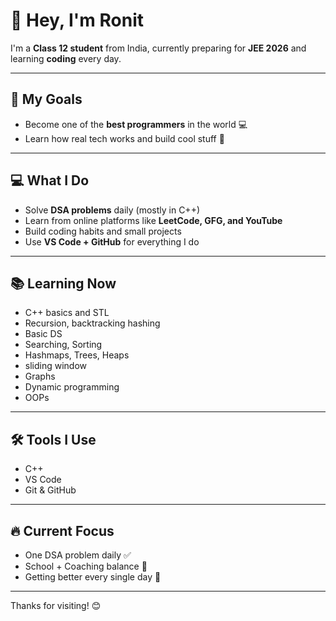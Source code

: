 # 👋 Hey, I'm Ronit

I'm a **Class 12 student** from India, currently preparing for **JEE 2026** and learning **coding** every day.

---

## 🌟 My Goals

- Become one of the **best programmers** in the world 💻
- Learn how real tech works and build cool stuff 🚀

---

## 💻 What I Do

- Solve **DSA problems** daily (mostly in C++)
- Learn from online platforms like **LeetCode, GFG, and YouTube**
- Build coding habits and small projects
- Use **VS Code + GitHub** for everything I do

---

## 📚 Learning Now

- C++ basics and STL
- Recursion, backtracking hashing
- Basic DS
- Searching, Sorting
- Hashmaps, Trees, Heaps
- sliding window
- Graphs
- Dynamic programming
- OOPs
  
---

## 🛠 Tools I Use

- C++
- VS Code
- Git & GitHub

---

## 🔥 Current Focus

- One DSA problem daily ✅
- School + Coaching balance 📘
- Getting better every single day 🌱

---

Thanks for visiting! 😊

